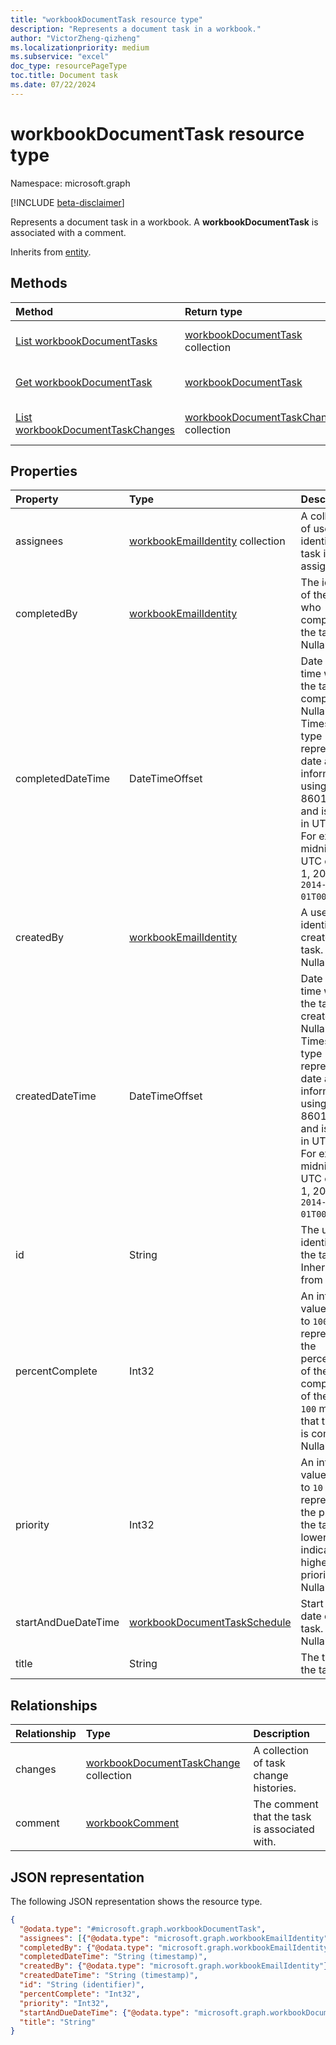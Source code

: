 ```yaml
---
title: "workbookDocumentTask resource type"
description: "Represents a document task in a workbook."
author: "VictorZheng-qizheng"
ms.localizationpriority: medium
ms.subservice: "excel"
doc_type: resourcePageType
toc.title: Document task
ms.date: 07/22/2024
---
```


# workbookDocumentTask resource type

Namespace: microsoft.graph

[!INCLUDE [beta-disclaimer](../../includes/beta-disclaimer.md)]

Represents a document task in a workbook. A **workbookDocumentTask** is associated with a comment.

Inherits from [entity](../resources/entity.md).

## Methods

|Method|Return type|Description|
|:---|:---|:---|
| [List workbookDocumentTasks](../api/workbookdocumenttask-get.md) | [workbookDocumentTask](workbookdocumenttask.md) collection | Get a list of [workbookDocumentTask](../resources/workbookdocumenttask.md) objects. |
| [Get workbookDocumentTask](../api/workbookdocumenttask-get.md) | [workbookDocumentTask](workbookdocumenttask.md) | Get the properties and relationships of a [workbookDocumentTask](../resources/workbookdocumenttask.md) object. |
| [List workbookDocumentTaskChanges](../api/workbookdocumenttask-list-changes.md) | [workbookDocumentTaskChange](workbookdocumenttaskchange.md) collection | Get a list of [workbookDocumentTaskChange](workbookdocumenttaskchange.md) objects. |

## Properties

|Property|Type|Description|
|:---|:---|:---|
|assignees|[workbookEmailIdentity](workbookemailidentity.md) collection| A collection of user identities the task is assigned to.|
|completedBy|[workbookEmailIdentity](workbookemailidentity.md)|The identity of the user who completed the task. Nullable.|
|completedDateTime|DateTimeOffset|Date and time when the task was completed. Nullable. The Timestamp type represents date and time information using ISO 8601 format and is always in UTC time. For example, midnight UTC on Jan 1, 2014 is `2014-01-01T00:00:00Z`.|
|createdBy|[workbookEmailIdentity](workbookemailidentity.md)|A user identity that creates the task. Nullable.|
|createdDateTime|DateTimeOffset|Date and time when the task was created. Nullable. The Timestamp type represents date and time information using ISO 8601 format and is always in UTC time. For example, midnight UTC on Jan 1, 2014 is `2014-01-01T00:00:00Z`.|
|id|String|The unique identifier for the task. Inherited from [entity](../resources/entity.md).|
|percentComplete|Int32 | An integer value from `0` to `100` that represents the percentage of the completion of the task. `100` means that the task is completed. Nullable.|
|priority|Int32| An integer value from `0` to `10` that represents the priority of the task. A lower value indicates a higher priority. Nullable.|
|startAndDueDateTime|[workbookDocumentTaskSchedule](workbookdocumenttaskschedule.md)|Start and due date of the task. Nullable.|
|title|String| The title of the task.|

## Relationships

|Relationship|Type|Description|
|:---|:---|:---|
|changes|[workbookDocumentTaskChange](workbookdocumenttaskchange.md) collection|A collection of task change histories.|
|comment|[workbookComment](workbookcomment.md)|The comment that the task is associated with.|

## JSON representation

The following JSON representation shows the resource type.

<!-- {
  "blockType": "resource",
  "keyProperty": "id",
  "@odata.type": "microsoft.graph.workbookDocumentTask",
  "baseType": "microsoft.graph.entity",
  "openType": false
}
-->
``` json
{
  "@odata.type": "#microsoft.graph.workbookDocumentTask",
  "assignees": [{"@odata.type": "microsoft.graph.workbookEmailIdentity"}],
  "completedBy": {"@odata.type": "microsoft.graph.workbookEmailIdentity"},
  "completedDateTime": "String (timestamp)",
  "createdBy": {"@odata.type": "microsoft.graph.workbookEmailIdentity"},
  "createdDateTime": "String (timestamp)",
  "id": "String (identifier)",
  "percentComplete": "Int32",
  "priority": "Int32",
  "startAndDueDateTime": {"@odata.type": "microsoft.graph.workbookDocumentTaskSchedule"},
  "title": "String"
}
```
